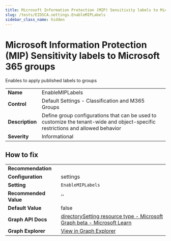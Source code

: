 ```yaml
---
title: Microsoft Information Protection (MIP) Sensitivity labels to Microsoft 365 groups (EnableMIPLabels)
slug: /tests/EIDSCA.settings.EnableMIPLabels
sidebar_class_name: hidden
---
```


# Microsoft Information Protection (MIP) Sensitivity labels to Microsoft 365 groups

Enables to apply published labels to groups

| | |
|-|-|
| **Name** | EnableMIPLabels |
| **Control** | Default Settings - Classification and M365 Groups |
| **Description** | Define group configurations that can be used to customize the tenant-wide and object-specific restrictions and allowed behavior |
| **Severity** | Informational |

## How to fix
| | |
|-|-|
| **Recommendation** |  |
| **Configuration** | settings |
| **Setting** | `EnableMIPLabels` |
| **Recommended Value** | '' |
| **Default Value** | false |
| **Graph API Docs** | [directorySetting resource type - Microsoft Graph beta - Microsoft Learn](https://learn.microsoft.com/en-us/graph/api/resources/directorysetting) |
| **Graph Explorer** | [View in Graph Explorer](https://developer.microsoft.com/en-us/graph/graph-explorer?request=settings&method=GET&version=beta&GraphUrl=https://graph.microsoft.com) |



